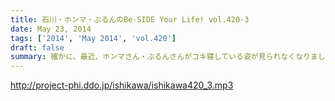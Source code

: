 ```yaml
---
title: 石川・ホンマ・ぶるんのBe-SIDE Your Life! vol.420-3
date: May 23, 2014
tags: ['2014', 'May 2014', 'vol.420']
draft: false
summary: 確かに、最近、ホンマさん・ぶるんさんがコキ寝している姿が見られなくなりましたね。その昔は、ニッポン放送のトイレの中から「ゴーーーーォッ」といびきがよく聞こえたものでした。トイレの床に・・・まさか・・・ＮＡＭＡＥ
---
```


http://project-phi.ddo.jp/ishikawa/ishikawa420_3.mp3